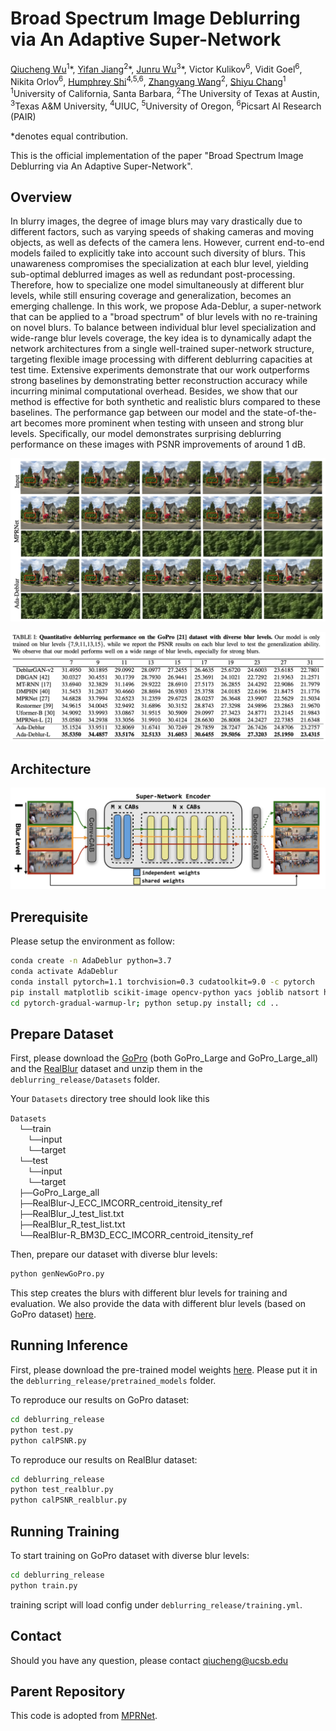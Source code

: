 # Broad Spectrum Image Deblurring via An Adaptive Super-Network

[Qiucheng Wu](https://wuqiuche.github.io/)<sup>1</sup>\*,
[Yifan Jiang](https://yifanjiang.net/)<sup>2</sup>\*,
[Junru Wu](http://sandbox3aster.github.io/)<sup>3</sup>\*,
Victor Kulikov<sup>6</sup>,
Vidit Goel<sup>6</sup>,
Nikita Orlov<sup>6</sup>,
[Humphrey Shi](https://www.humphreyshi.com/)<sup>4,5,6</sup>,
[Zhangyang Wang](https://vita-group.github.io/)<sup>2</sup>,
[Shiyu Chang](https://code-terminator.github.io/)<sup>1</sup>
<br>
<sup>1</sup>University of California, Santa Barbara, <sup>2</sup>The University of Texas at Austin, <sup>3</sup>Texas A&M University, <sup>4</sup>UIUC, <sup>5</sup>University of Oregon, <sup>6</sup>Picsart AI Research (PAIR)

\*denotes equal contribution.

This is the official implementation of the paper "Broad Spectrum Image Deblurring via An Adaptive Super-Network".

## Overview

In blurry images, the degree of image blurs may vary drastically due to different factors, such as varying speeds of shaking cameras and moving objects, as well as defects of the camera lens. However, current end-to-end models failed to explicitly take into account such diversity of blurs. This unawareness compromises the specialization at each blur level, yielding sub-optimal deblurred images as well as redundant post-processing. Therefore, how to specialize one model simultaneously at different blur levels, while still ensuring coverage and generalization, becomes an emerging challenge. In this work, we propose Ada-Deblur, a super-network that can be applied to a "broad spectrum" of blur levels with no re-training on novel blurs. To balance between individual blur level specialization and wide-range blur levels coverage, the key idea is to dynamically adapt the network architectures from a single well-trained super-network structure, targeting flexible image processing with different deblurring capacities at test time. Extensive experiments demonstrate that our work outperforms strong baselines by demonstrating better reconstruction accuracy while incurring minimal computational overhead. Besides, we show that our method is effective for both synthetic and realistic blurs compared to these baselines. The performance gap between our model and the state-of-the-art becomes more prominent when testing with unseen and strong blur levels. Specifically, our model demonstrates surprising deblurring performance on these images with PSNR improvements of around 1 dB.

![](./readme_figure/demo.png)

![](./readme_figure/results.png)

## Architecture

![](./readme_figure/architecture.png)

## Prerequisite
Please setup the environment as follow:

```bash
conda create -n AdaDeblur python=3.7
conda activate AdaDeblur
conda install pytorch=1.1 torchvision=0.3 cudatoolkit=9.0 -c pytorch
pip install matplotlib scikit-image opencv-python yacs joblib natsort h5py tqdm
cd pytorch-gradual-warmup-lr; python setup.py install; cd ..
```

## Prepare Dataset
First, please download the [GoPro](https://seungjunnah.github.io/Datasets/gopro) (both GoPro_Large and GoPro_Large_all) and the [RealBlur](http://cg.postech.ac.kr/research/realblur/) dataset and unzip them in the `deblurring_release/Datasets` folder. 

Your `Datasets` directory tree should look like this

`Datasets` <br/>
  `└──`train <br/>
    `└──`input <br/>
    `└──`target <br/>
  `└──`test <br/>
    `└──`input <br/>
    `└──`target <br/>
  `├──`GoPro_Large_all <br/>
  `├──`RealBlur-J_ECC_IMCORR_centroid_itensity_ref <br/>
  `├──`RealBlur_J_test_list.txt <br/>
  `├──`RealBlur_R_test_list.txt <br/>
  `└──`RealBlur-R_BM3D_ECC_IMCORR_centroid_itensity_ref

Then, prepare our dataset with diverse blur levels: 
```bash
python genNewGoPro.py
```

This step creates the blurs with different blur levels for training and evaluation. We also provide the data with different blur levels (based on GoPro dataset) [here](https://drive.google.com/file/d/1pJF4bn4Ft64cMMbtzfJFcHKqBYaKfQwb/view?usp=sharing).

## Running Inference
First, please download the pre-trained model weights [here](https://drive.google.com/file/d/16GGqXywetsjDYsjCkNV3AaP4okQJmmGm/view?usp=sharing). Please put it in the ```deblurring_release/pretrained_models``` folder.

To reproduce our results on GoPro dataset:
```bash
cd deblurring_release
python test.py
python calPSNR.py
```

To reproduce our results on RealBlur dataset:
```bash
cd deblurring_release
python test_realblur.py
python calPSNR_realblur.py
```

## Running Training
To start training on GoPro dataset with diverse blur levels:
```bash
cd deblurring_release
python train.py
```

training script will load config under ```deblurring_release/training.yml```.

## Contact

Should you have any question, please contact qiucheng@ucsb.edu

## Parent Repository

This code is adopted from [MPRNet](https://github.com/swz30/MPRNet)</a>.
